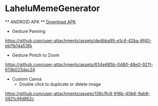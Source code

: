 # LaheluMemeGenerator
** ANDROID APK ** 
[Download APK](https://drive.google.com/file/d/1uP34XkwvtZGFjiJS40zE6cGVD62uhm0V/view?usp=drive_link)

* Gesture Panning

https://github.com/user-attachments/assets/dedbba95-e1c4-42ba-8f40-eb11b14a53fb

* Gesture Pintch to Zoom

https://github.com/user-attachments/assets/634e685b-0480-48e0-9211-613b023dac24

* Custom Canva
  - Double click to duplicate or delete image

https://github.com/user-attachments/assets/136c1fc8-916b-40b6-9ab8-0921c9fd962c




